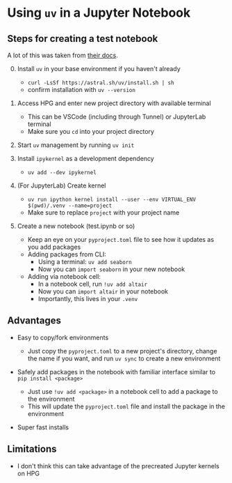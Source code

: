 # Using `uv` in a Jupyter Notebook


## Steps for creating a test notebook
A lot of this was taken from [their docs](https://docs.astral.sh/uv/guides/integration/jupyter/).

0. Install `uv` in your base environment if you haven't already
    - `curl -LsSf https://astral.sh/uv/install.sh | sh`
    - confirm installation with `uv --version`

2. Access HPG and enter new project directory with available terminal
    - This can be VSCode (including through Tunnel) or JupyterLab terminal
    - Make sure you `cd` into your project directory

3. Start `uv` management by running `uv init`

4. Install `ipykernel` as a development dependency
    - `uv add --dev ipykernel`

5. (For JupyterLab) Create kernel
    - `uv run ipython kernel install --user --env VIRTUAL_ENV $(pwd)/.venv --name=project`
    - Make sure to replace `project` with your project name

6. Create a new notebook (test.ipynb or so)
    - Keep an eye on your `pyproject.toml` file to see how it updates as you add packages
    - Adding packages from CLI:
        - Using a terminal: `uv add seaborn`
        - Now you can `import seaborn` in your new notebook
    - Adding via notebook cell:
        - In a notebook cell, run `!uv add altair`
        - Now you can `import altair` in your notebook
        - Importantly, this lives in your `.venv`



## Advantages
- Easy to copy/fork environments
    - Just copy the `pyproject.toml` to a new project's directory, change the name if you want, and run `uv sync` to create a new environment

- Safely add packages in the notebook with familiar interface similar to `pip install <package>`
    - Just use `!uv add <package>` in a notebook cell to add a package to the environment
    - This will update the `pyproject.toml` file and install the package in the environment

- Super fast installs

## Limitations
- I don't think this can take advantage of the precreated Jupyter kernels on HPG

